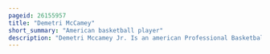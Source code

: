 ```yaml
---
pageid: 26155957
title: "Demetri McCamey"
short_summary: "American basketball player"
description: "Demetri Mccamey Jr. Is an american Professional Basketball Player for the Austin Spurs of the Nba G League. His prior professional Experience includes Time with the Nba Development League's Erie Bayhawks, Rio Grande Valley Vipers and Fort Wayne Mad Ants, as well as Time abroad with Hapoel Jerusalem, Mersin Büyükşehir Belediyesi, Oita Heat Devils and Cairns Taipans. He played College Basketball for the University of Illinois where he completed his senior Season in 2010–11 and was the 2009–10 Big ten assists Champion and the 2009–10 Ncaa Runner-Up."
---
```

